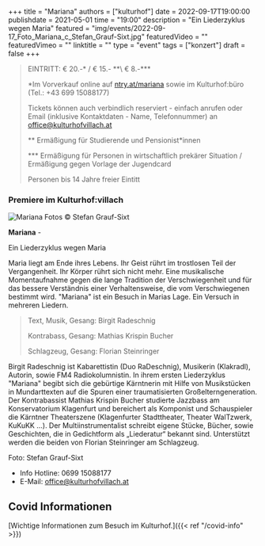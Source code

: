 +++
title = "Mariana"
authors = ["kulturhof"]
date = 2022-09-17T19:00:00
publishdate = 2021-05-01
time = "19:00"
description = "Ein Liederzyklus wegen Maria"
featured = "img/events/2022-09-17_Foto_Mariana_c_Stefan_Grauf-Sixt.jpg"
featuredVideo = ""
featuredVimeo = ""
linktitle = ""
type = "event"
tags = ["konzert"]
draft = false
+++

>
> EINTRITT: € 20.-\* / € 15.- \*\*\ € 8.-\*\*\*
>
> \*Im Vorverkauf online auf [ntry.at/mariana](https://ntry.at/mariana) sowie im Kulturhof:büro (Tel.: +43 699 15088177)
>
>Tickets können auch verbindlich reserviert - einfach anrufen oder Email (inklusive Kontaktdaten - Name, Telefonnummer) an office@kulturhofvillach.at
> 
> \*\* Ermäßigung für Studierende und Pensionist\*innen
>
> \*\*\* Ermäßigung für Personen in wirtschaftlich prekärer Situation / Ermäßigung gegen Vorlage der Jugendcard
>
> Personen bis 14 Jahre freier Eintitt

### Premiere im Kulturhof:villach

![Mariana](/img/events/2022-09-17_Foto_Mariana_c_Stefan_Grauf-Sixt.jpg)
Fotos © Stefan Grauf-Sixt

**Mariana** -

Ein Liederzyklus wegen Maria

Maria liegt am Ende ihres Lebens.
Ihr Geist rührt im trostlosen Teil der Vergangenheit.
Ihr Körper rührt sich nicht mehr.
Eine musikalische Momentaufnahme gegen die lange Tradition
der Verschwiegenheit und für das bessere Verständnis einer
Verhaltensweise, die vom Verschwiegenen bestimmt wird.
"Mariana" ist ein Besuch in Marias Lage.
Ein Versuch in mehreren Liedern.

>Text, Musik, Gesang: Birgit Radeschnig
>
>Kontrabass, Gesang: Mathias Krispin Bucher
>
>Schlagzeug, Gesang: Florian Steinringer

Birgit Radeschnig ist Kabarettistin (Duo RaDeschnig), Musikerin
(Klakradl), Autorin, sowie FM4 Radiokolumnistin. In ihrem ersten
Liederzyklus "Mariana" begibt sich die gebürtige Kärntnerin mit
Hilfe von Musikstücken in Mundarttexten auf die Spuren einer
traumatisierten Großelterngeneration.
Der Kontrabassist Mathias Krispin Bucher studierte Jazzbass am
Konservatorium Klagenfurt und bereichert als Komponist und
Schauspieler die Kärntner Theaterszene (Klagenfurter
Stadttheater, Theater WalTzwerk, KuKuKK ...).
Der Multiinstrumentalist schreibt eigene Stücke, Bücher, sowie
Geschichten, die in Gedichtform als „Liederatur“ bekannt sind.
Unterstützt werden die beiden von Florian Steinringer am
Schlagzeug.

Foto: Stefan Grauf-Sixt


- Info Hotline: 0699 15088177 
- E-Mail: office@kulturhofvillach.at

## Covid Informationen

[Wichtige Informationen zum Besuch im Kulturhof.]({{< ref "/covid-info" >}})
